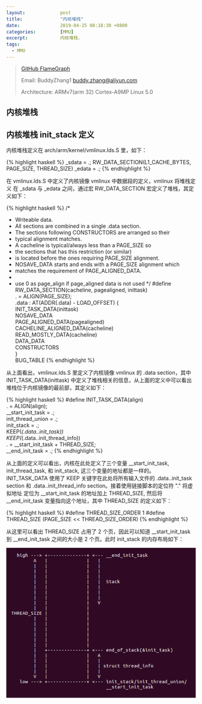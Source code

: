 ```yaml
---
layout:             post
title:              "内核堆栈"
date:               2019-04-25 08:18:30 +0800
categories:         [MMU]
excerpt:            内核堆栈.
tags:
  - MMU
---
```


> [GitHub FlameGraph](https://github.com/brendangregg/FlameGraph)
>
> Email: BuddyZhang1 <buddy.zhang@aliyun.com>
>
> Architecture: ARMv7(arm 32) Cortex-A9MP Linux 5.0


## 内核堆栈


## 内核堆栈 init_stack 定义

内核堆栈定义在 arch/arm/kernel/vmlinux.lds.S 里，如下：

{% highlight haskell %}
        _sdata = .;
        RW_DATA_SECTION(L1_CACHE_BYTES, PAGE_SIZE, THREAD_SIZE)
        _edata = .;
{% endhighlight %}

在 vmlinux.lds.S 中定义了内核镜像 vmlinux 中数据段的定义，vmlinux 将堆栈定义
在 _sdata 与 _edata 之间，通过宏 RW_DATA_SECTION 宏定义了堆栈，其定义如下：

{% highlight haskell %}
/*
 * Writeable data.
 * All sections are combined in a single .data section.
 * The sections following CONSTRUCTORS are arranged so their
 * typical alignment matches.
 * A cacheline is typical/always less than a PAGE_SIZE so
 * the sections that has this restriction (or similar)
 * is located before the ones requiring PAGE_SIZE alignment.
 * NOSAVE_DATA starts and ends with a PAGE_SIZE alignment which
 * matches the requirement of PAGE_ALIGNED_DATA.
 *
 * use 0 as page_align if page_aligned data is not used */
#define RW_DATA_SECTION(cacheline, pagealigned, inittask)               \
        . = ALIGN(PAGE_SIZE);                                           \
        .data : AT(ADDR(.data) - LOAD_OFFSET) {                         \
                INIT_TASK_DATA(inittask)                                \
                NOSAVE_DATA                                             \
                PAGE_ALIGNED_DATA(pagealigned)                          \
                CACHELINE_ALIGNED_DATA(cacheline)                       \
                READ_MOSTLY_DATA(cacheline)                             \
                DATA_DATA                                               \
                CONSTRUCTORS                                            \
        }                                                               \
        BUG_TABLE
{% endhighlight %}

从上面看出，vmlinux.lds.S 里定义了内核镜像 vmlinux 的 .data section，其中
INIT_TASK_DATA(inittask) 中定义了堆栈相关的信息，从上面的定义中可以看出
堆栈位于内核镜像的最前部，其定义如下：

{% highlight haskell %}
#define INIT_TASK_DATA(align)                                           \
        . = ALIGN(align);                                               \
        __start_init_task = .;                                          \
        init_thread_union = .;                                          \
        init_stack = .;                                                 \
        KEEP(*(.data..init_task))                                       \
        KEEP(*(.data..init_thread_info))                                \
        . = __start_init_task + THREAD_SIZE;                            \
        __end_init_task = .;
{% endhighlight %}

从上面的定义可以看出，内核在此处定义了三个变量 __start_init_task,
init_thread_task, 和 init_stack, 这三个变量的地址都是一样的。INIT_TASK_DATA
使用了 KEEP 关键字在此处将所有输入文件的 .data..init_task section 和
.data..init_thread_info section。接着使用链接脚本的定位符 "." 将虚拟地址
定位为 __start_init_task 的地址加上 THREAD_SIZE, 然后将 __end_init_task
变量指向这个地址，其中 THREAD_SIZE 的定义如下：

{% highlight haskell %}
#define THREAD_SIZE_ORDER       1
#define THREAD_SIZE             (PAGE_SIZE << THREAD_SIZE_ORDER)
{% endhighlight %}

从这里可以看出 THREAD_SIZE 占用了 2 个页，因此可以知道 __start_init_task
到 __end_init_task 之间的大小是 2 个页。此时 init_stack 的内存布局如下：

![MMU](/assets/PDB/BiscuitOS/boot/BOOT000054.png)
